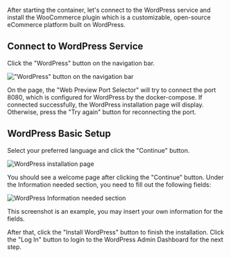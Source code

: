 After starting the container, let's connect to the WordPress service and install the WooCommerce plugin which is a customizable, open-source eCommerce platform built on WordPress.

## Connect to WordPress Service

Click the "WordPress" button on the navigation bar.

!["WordPress" button on the navigation bar](https://raw.githubusercontent.com/HKSSY/katacoda-scenarios/main/wordpress_enable_2fa/image/select_wordpress.png)

On the page, the "Web Preview Port Selector" will try to connect the port 8080, which is configured for WordPress by the docker-compose. If connected successfully, the WordPress installation page will display. Otherwise, press the "Try again" button for reconnecting the port.

## WordPress Basic Setup

Select your preferred language and click the "Continue" button.

![WordPress installation page](https://raw.githubusercontent.com/HKSSY/katacoda-scenarios/main/wordpress_enable_2fa/image/wordpress_install_page.png)

You should see a welcome page after clicking the "Continue" button. Under the Information needed section, you need to fill out the following fields:

![WordPress Information needed section](https://raw.githubusercontent.com/HKSSY/katacoda-scenarios/main/wordpresssecurity/wordpress_enable_2fa/image/wordpress_information_needed_section.png)

This screenshot is an example, you may insert your own information for the fields.

After that, click the "Install WordPress" button to finish the installation. Click the "Log In" button to login to the WordPress Admin Dashboard for the next step. 
